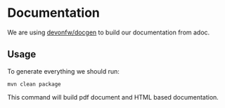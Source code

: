 # Documentation

We are using [devonfw/docgen](https://github.com/devonfw/docgen) to build our documentation from adoc.
## Usage
To generate everything we should run:

```
mvn clean package
```

This command will build pdf document and HTML based documentation.